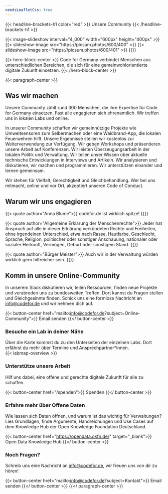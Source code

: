 ```yaml
---
needsLeafletCss: true
---
```

{{< headline-brackets-h1 color="red"  >}}
Unsere Community
{{< /headline-brackets-h1  >}}




<div style="display: flex; justify-content: center">
{{< image-slideshow interval="4_000" width="600px" height="400px" >}}
{{< slideshow-image src="https://picsum.photos/600/400" >}}
{{< slideshow-image src="https://picsum.photos/600/401" >}}
{{</image-slideshow >}}
</div>

{{< hero-block-center >}}
Code for Germany verbindet Menschen aus unterschiedlichen Bereichen, die sich für eine gemeinwohlorientierte digitale Zukunft einsetzen.
{{< /hero-block-center >}}


{{< paragraph-center  >}}
## Was wir machen

Unsere Community zählt rund 300 Menschen, die ihre Expertise für
Code for Germany einsetzen. Fast alle engagieren sich ehrenamtlich. Wir
treffen uns in lokalen Labs und online.

In unserer Community schaffen wir gemeinnützige Projekte wie
Umweltsensoren zum Selbermachen oder eine Waldbrand-App, die lokalen
Feuerwehren hilft. Unsere Ergebnisse stellen wir kostenlos zur
Weiterverwendung zur Verfügung. Wir geben Workshops und präsentieren
unsere Arbeit auf Konferenzen. Wir leisten Überzeugungsarbeit in
der lokalen Politik und Verwaltung. Wir teilen unser Wissen über
aktuelle technische Entwicklungen in Interviews und Artikeln. Wir
analysieren und diskutieren, wir machen und programmieren. Wir
unterstützen einander und lernen gemeinsam.

Wir stehen für Vielfalt, Gerechtigkeit und Gleichbehandlung. Wer
bei uns mitmacht, online und vor Ort, akzeptiert unseren Code of
Conduct.

## Warum wir uns engagieren

<div class="quotes-list">
{{< quote author="Anna Blume">}}
codefor.de ist wirklich spitze!
{{</quote>}}


{{< quote author="Allgemeine Erklärung der Menschenrechte">}}
Jeder hat Anspruch auf alle in dieser Erklärung verkündeten Rechte und Freiheiten, ohne
irgendeinen Unterschied, etwa nach Rasse, Hautfarbe, Geschlecht, Sprache, Religion,
politischer oder sonstiger Anschauung, nationaler oder sozialer Herkunft, Vermögen,
Geburt oder sonstigem Stand.
{{</quote>}}

{{< quote author="Bürger Meister">}}
Auch wir in der Verwaltung würden wirklich gern hilfreicher sein.
{{</quote>}}
</div>

<h2 id="mitmachen>Wie du mitmachen kannst</h2>
Du möchtest dich einbringen? Wir freuen uns auf dich!

### Komm in unsere Online-Community

In unserem Slack diskutieren wir, teilen Ressourcen, finden neue
Projekte und verabreden uns zu bundesweiten Treffen. Dort kannst
du Fragen stellen und Gleichgesinnte finden. Schick uns eine formlose
Nachricht an <a href="mailto:info@codefor.de">info@codefor.de</a>
und wir nehmen dich auf.

{{< button-center href="mailto:info@codefor.de?subject=Online-Community">}}
Email senden
{{</ button-center >}}


### Besuche ein Lab in deiner Nähe

Über die Karte kommst du zu den Unterseiten der einzelnen Labs. Dort erfährst du mehr über Termine und Ansprechpartner*innen.\
{{< labmap-overview >}}

### Unterstütze unsere Arbeit

Hilf uns dabei, eine offene und gerechte digitale Zukunft für alle zu schaffen.

{{< button-center href="/spenden">}}
Spenden
{{</ button-center >}}

### Erfahre mehr über Offene Daten
Wie lassen sich Daten öffnen, und warum ist das wichtig für Verwaltungen? Lies Grundlagen, finde Argumente, Handreichungen und Use Cases auf dem Knowledge Hub der Open Knowledge Foundation Deutschland.

{{< button-center href="https://opendata.okfn.de/" target="_blank">}}
Open Data Knowledge Hub
{{</ button-center >}}

### Noch Fragen?

Schreib uns eine Nachricht an info@codefor.de, wir freuen uns von dir zu hören!

{{< button-center href="mailto:info@codefor.de?subject=Kontakt">}}
Email senden
{{</ button-center >}}
{{</ paragraph-center  >}}
